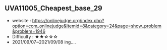 ## UVA11005_Cheapest_base_29
+ website : https://onlinejudge.org/index.php?option=com_onlinejudge&Itemid=8&category=24&page=show_problem&problem=1946
+ Difficulty : ★★☆☆☆
+ 2021/09/07~2021/09/08 ing....
